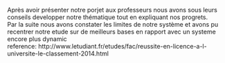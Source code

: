 
<title> Compte rendu du Mardi 20 février 2018 </title>


<p> Après avoir présenter notre porjet aux professeurs nous avons sous leurs conseils developper notre thématique 
tout en expliquant nos progrets.
<br> Par la suite nous avons constater les limites de notre système et avons pu recentrer notre etude sur de meilleurs 
bases en rapport avec un systeme encore plus dynamic
<br> reference: http://www.letudiant.fr/etudes/fac/reussite-en-licence-a-l-universite-le-classement-2014.html</p>
